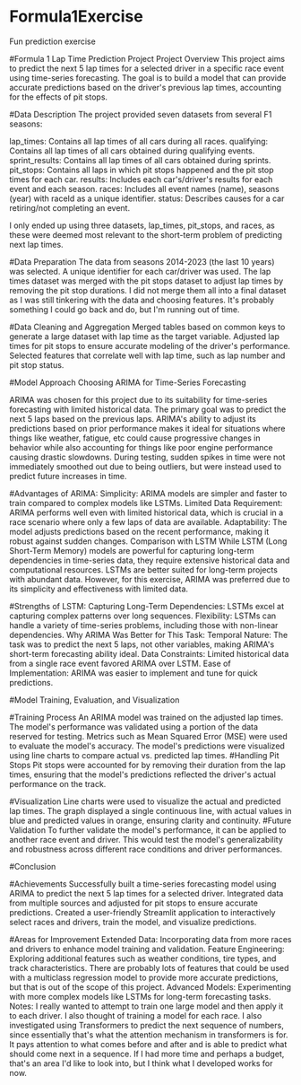 # Formula1Exercise
Fun prediction exercise

#Formula 1 Lap Time Prediction Project
Project Overview
This project aims to predict the next 5 lap times for a selected driver in a specific race event using time-series forecasting. The goal is to build a model that can provide accurate predictions based on the driver's previous lap times, accounting for the effects of pit stops.

#Data Description
The project provided seven datasets from several F1 seasons:

lap_times: Contains all lap times of all cars during all races.
qualifying: Contains all lap times of all cars obtained during qualifying events.
sprint_results: Contains all lap times of all cars obtained during sprints.
pit_stops: Contains all laps in which pit stops happened and the pit stop times for each car.
results: Includes each car's/driver's results for each event and each season.
races: Includes all event names (name), seasons (year) with raceId as a unique identifier.
status: Describes causes for a car retiring/not completing an event.

I only ended up using three datasets, lap_times, pit_stops, and races, as these were deemed most relevant to the short-term problem of predicting next lap times.

#Data Preparation
The data from seasons 2014-2023 (the last 10 years) was selected.
A unique identifier for each car/driver was used.
The lap times dataset was merged with the pit stops dataset to adjust lap times by removing the pit stop durations.
I did not merge them all into a final dataset as I was still tinkering with the data and choosing features. It's probably something I could go back and do, but I'm running out of time.

#Data Cleaning and Aggregation
Merged tables based on common keys to generate a large dataset with lap time as the target variable.
Adjusted lap times for pit stops to ensure accurate modeling of the driver's performance.
Selected features that correlate well with lap time, such as lap number and pit stop status.

#Model Approach
Choosing ARIMA for Time-Series Forecasting

ARIMA was chosen for this project due to its suitability for time-series forecasting with limited historical data. The primary goal was to predict the next 5 laps based on the previous laps. ARIMA's ability to adjust its predictions based on prior performance makes it ideal for situations where things like weather, fatigue, etc could cause progressive changes in behavior while also accounting for things like poor engine performance causing drastic slowdowns. During testing, sudden spikes in time were not immediately smoothed out due to being outliers, but were instead used to predict future increases in time. 

#Advantages of ARIMA:
Simplicity: ARIMA models are simpler and faster to train compared to complex models like LSTMs.
Limited Data Requirement: ARIMA performs well even with limited historical data, which is crucial in a race scenario where only a few laps of data are available.
Adaptability: The model adjusts predictions based on the recent performance, making it robust against sudden changes.
Comparison with LSTM
While LSTM (Long Short-Term Memory) models are powerful for capturing long-term dependencies in time-series data, they require extensive historical data and computational resources. LSTMs are better suited for long-term projects with abundant data. However, for this exercise, ARIMA was preferred due to its simplicity and effectiveness with limited data.

#Strengths of LSTM:
Capturing Long-Term Dependencies: LSTMs excel at capturing complex patterns over long sequences.
Flexibility: LSTMs can handle a variety of time-series problems, including those with non-linear dependencies.
Why ARIMA Was Better for This Task:
Temporal Nature: The task was to predict the next 5 laps, not other variables, making ARIMA's short-term forecasting ability ideal.
Data Constraints: Limited historical data from a single race event favored ARIMA over LSTM.
Ease of Implementation: ARIMA was easier to implement and tune for quick predictions.

#Model Training, Evaluation, and Visualization

#Training Process
An ARIMA model was trained on the adjusted lap times.
The model's performance was validated using a portion of the data reserved for testing.
Metrics such as Mean Squared Error (MSE) were used to evaluate the model's accuracy.
The model's predictions were visualized using line charts to compare actual vs. predicted lap times.
#Handling Pit Stops
Pit stops were accounted for by removing their duration from the lap times, ensuring that the model's predictions reflected the driver's actual performance on the track.

#Visualization
Line charts were used to visualize the actual and predicted lap times.
The graph displayed a single continuous line, with actual values in blue and predicted values in orange, ensuring clarity and continuity.
#Future Validation
To further validate the model's performance, it can be applied to another race event and driver. This would test the model's generalizability and robustness across different race conditions and driver performances.

#Conclusion

#Achievements
Successfully built a time-series forecasting model using ARIMA to predict the next 5 lap times for a selected driver.
Integrated data from multiple sources and adjusted for pit stops to ensure accurate predictions.
Created a user-friendly Streamlit application to interactively select races and drivers, train the model, and visualize predictions.

#Areas for Improvement
Extended Data: Incorporating data from more races and drivers to enhance model training and validation.
Feature Engineering: Exploring additional features such as weather conditions, tire types, and track characteristics. There are probably lots of features that could be used with a multiclass regression model to provide more accurate predictions, but that is out of the scope of this project.
Advanced Models: Experimenting with more complex models like LSTMs for long-term forecasting tasks.
Notes: I really wanted to attempt to train one large model and then apply it to each driver. I also thought of training a model for each race. I also investigated using Transformers to predict the next sequence of numbers, since essentially that's what the attention mechanism in transformers is for. It pays attention to what comes before and after and is able to predict what should come next in a sequence. If I had more time and perhaps a budget, that's an area I'd like to look into, but I think what I developed works for now.
